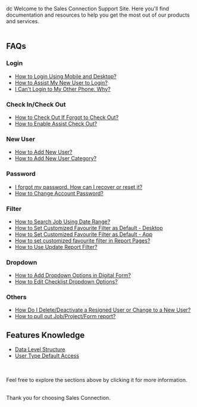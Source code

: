dc Welcome to the Sales Connection Support Site. Here you'll find documentation and resources to help you get the most out of our products and services.<br><br>

## FAQs
### Login
- [How to Login Using Mobile and Desktop?](Login.md)
- [How to Assist My New User to Login?](New_User_Login.md)
- [I Can't Login to My Other Phone. Why?](IMEI.md)


### Check In/Check Out
- [How to Check Out If Forgot to Check Out?](Assist_Check_Out.md)
- [How to Enable Assist Check Out?](Enable_Assist_Check_Out.md)


### New User
- [How to Add New User?](Add_New_User.md)
- [How to Add New User Category?](Add_New_User_Category.md)


### Password 
- [I forgot my password. How can I recover or reset it?](Forgot_Password.md)
- [How to Change Account Password?](Change_Account_Password.md)


### Filter
- [How to Search Job Using Date Range?](Job_Filter_by_Date_Range.md)
- [How to Set Customized Favourite Filter as Default - Desktop ](Default_Favourite_Filter.md)
- [How to Set Customized Favourite Filter as Default - App ](Default_Favourite_Filter_App.md)
- [How to set customized favourite filter in Report Pages?](Customize_Filter_in_Report_Pages.md)
- [How to Use Update Report Filter?](Job_Update_Report_Filter.md)


### Dropdown
- [How to Add Dropdown Options in Digital Form?](Add_Dropdown_Options.md)
- [How to Edit Checklist Dropdown Options?](Edit_Checklist_Dropdown_Options.md)


### Others
- [How Do I Delete/Deactivate a Resigned User or Change to a New User?](Delete,_Deactivate_or_Change_User.md)
- [How to pull out Job/Project/Form report?](Export_Report.md)


## Features Knowledge 
- [Data Level Structure](Data_Level_Structure.md)
- [User Type Default Access](User_Types_Default_Access.md)


<br><br>
Feel free to explore the sections above by clicking it for more information.<br><br>

Thank you for choosing Sales Connection.
